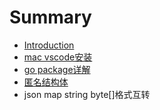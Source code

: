 # Summary

* [Introduction](README.md)
* [mac vscode安装](chapter1.md)
* [go package详解](chapter2.md)
* [匿名结构体](chapter3.md)
* json map string byte[]格式互转

